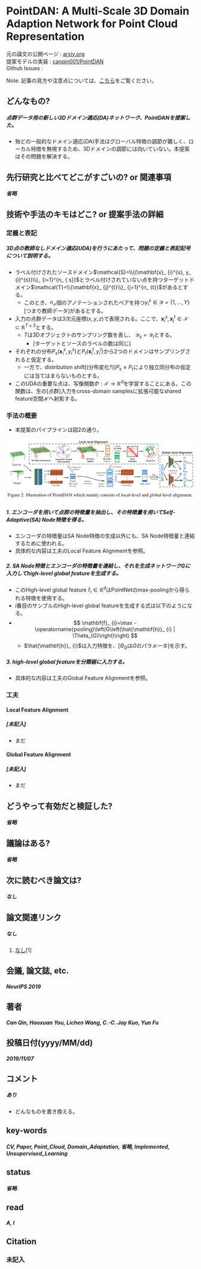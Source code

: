 # PointDAN: A Multi-Scale 3D Domain Adaption Network for Point Cloud Representation

元の論文の公開ページ : [arxiv.org](https://arxiv.org/abs/1911.02744v1)  
提案モデルの実装 : [canqin001/PointDAN](https://github.com/canqin001/PointDAN)  
Github Issues : []()  

Note: 記事の見方や注意点については、[こちら](/)をご覧ください。

## どんなもの?
##### 点群データ用の新しい3Dドメイン適応(DA)ネットワーク、PointDANを提案した。
- 殆どの一般的なドメイン適応(DA)手法はグローバル特徴の調節が難しく、ローカル特徴を無視するため、3Dドメインの調節には向いていない。本提案はその問題を解決する。

## 先行研究と比べてどこがすごいの? or 関連事項
##### 省略

## 技術や手法のキモはどこ? or 提案手法の詳細
### 定義と表記
##### 3D点の教師なしドメイン適応(UDA)を行うにあたって、問題の定義と表記記号について説明する。
- ラベル付けされたソースドメイン$\mathcal{S}=\\{(\mathbf{x}_ {i}^{s}, y_ {i}^{s})\\}_ {i=1}^{n_ { s}}$とラベル付けされていない点を持つターゲットドメイン$\mathcal{T}=\\{\mathbf{x}_ {j}^{t}\\}_ {j=1}^{n_ {t}}$があるとする。
  - このとき、$n_ \mathcal{S}$個のアノテーションされたペアを持つ$y_ {i}^{s} \in \mathcal{Y}=\{1, \ldots, Y\}$[つまり教師データ]があるとする。
- 入力の点群データは3次元座標$(x,y,z)$で表現される。ここで、$\mathbf{x}_ {i}^{s}, \mathbf{x}_ {j}^{t} \in \mathcal{X} \subset \mathbb{R}^{T \times 3}$とする。
  - $T$は3Dオブジェクトのサンプリング数を表し、 $\mathcal{Y}_ s=\mathcal{Y}_ t$とする。
    - [ターゲットとソースのラベルの数は同じ]
- それぞれの分布$P_ {s}(\mathbf{x}_ {i}^{s}, y_ {i}^{s})$と$P_ {t}(\mathbf{x}_ {i}^{t}, y_ {i}^{t})$から2つのドメインはサンプリングされると仮定する。
  - 一方で、distribution shift[(分布変化?)]$P_ {s} \neq P_ {t}$により独立同分布の仮定には当てはまらないものとする。
- このUDAの重要な点は、写像関数$\Phi: \mathcal{X} \rightarrow \mathbb{R}^{d}$を学習することにある。この関数は、生の[点群]入力をcross-domain samplesに拡張可能なshared feature空間$\mathcal{H}$へ射影する。

### 手法の概要
- 本提案のパイプラインは図2の通り。

![fig2](img/PAM3DANfPCR/fig2.png)

##### 1. エンコーダを用いて点群の特徴量を抽出し、その特徴量を用いてSelf-Adaptive(SA) Node特徴を得る。
- エンコーダの特徴量はSA Node特徴の生成以外にも、SA Node特徴量と連結するために使われる。
- 具体的な内容は工夫のLocal Feature Alignmentを参照。

##### 2. SA Node特徴とエンコーダの特徴量を連結し、それを生成ネットワーク$G$に入力してhigh-level global featureを生成する。
- このHigh-level global feature $\mathbb{f}_ i \in \mathbb{R}^d$はPointNetのmax-poolingから得られる特徴を使用する。
- $i$番目のサンプルのHigh-level global featureを生成する式は以下のようになる。
- $$
  \mathbf{f}_ {i}=\max -\operatorname{pooling}\left(G\left(\hat{\mathbf{h}}_ {i} | \Theta_{G}\right)\right)
  $$
  - $\hat{\mathbf{h}}_ {i}$は入力特徴を、[$\Theta_ {G}$は$G$のパラメータ]を示す。

##### 3. high-level global featureを分類器に入力する。
- 具体的な内容は工夫のGlobal Feature Alignmentを参照。

### 工夫
#### Local Feature Alignment
##### [未記入]
- まだ

#### Global Feature Alignment
##### [未記入]
- まだ

## どうやって有効だと検証した?
##### 省略

## 議論はある?
##### 省略

## 次に読むべき論文は?
##### なし

## 論文関連リンク
##### なし
1. [なし]()[1]

## 会議, 論文誌, etc.
##### NeurIPS 2019

## 著者
##### Can Qin, Haoxuan You, Lichen Wang, C.-C. Jay Kuo, Yun Fu

## 投稿日付(yyyy/MM/dd)
##### 2019/11/07

## コメント
##### あり
- どんなものを書き換える。

## key-words
##### CV, Paper, Point_Cloud, Domain_Adaptation, 省略, Implemented, Unsupervised_Learning

## status
##### 省略

## read
##### A, I

## Citation
### 未記入